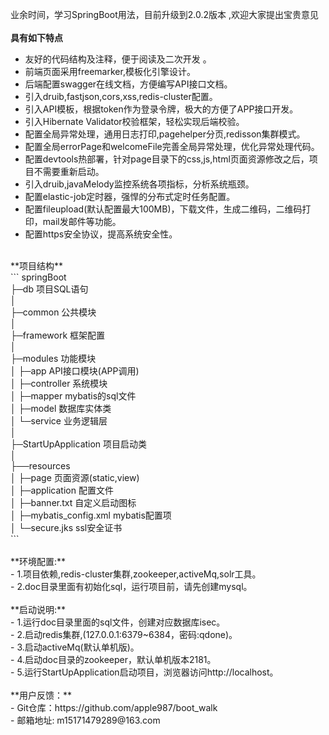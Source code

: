 ﻿业余时间，学习SpringBoot用法，目前升级到2.0.2版本 ,欢迎大家提出宝贵意见<br>
 <br> 
**具有如下特点**   
- 友好的代码结构及注释，便于阅读及二次开发 。<br>
- 前端页面采用freemarker,模板化引擎设计。<br>
- 后端配置swagger在线文档，方便编写API接口文档。 <br>
- 引入druib,fastjson,cors,xss,redis-cluster配置。<br>
- 引入API模板，根据token作为登录令牌，极大的方便了APP接口开发。<br>
- 引入Hibernate Validator校验框架，轻松实现后端校验。<br>
- 配置全局异常处理，通用日志打印,pagehelper分页,redisson集群模式。<br>
- 配置全局errorPage和welcomeFile完善全局异常处理，优化异常处理代码。<br>
- 配置devtools热部署，针对page目录下的css,js,html页面资源修改之后，项目不需要重新启动。<br>
- 引入druib,javaMelody监控系统各项指标，分析系统瓶颈。<br>
- 配置elastic-job定时器，强悍的分布式定时任务配置。<br>
- 配置fileupload(默认配置最大100MB)，下载文件，生成二维码，二维码打印，mail发邮件等功能。<br>
- 配置https安全协议，提高系统安全性。<br>
 <br> 
**项目结构** <br>
```
springBoot<br>
├─db  项目SQL语句<br>
│ <br>
├─common 公共模块<br>
│ <br>
├─framework 框架配置<br>
│ <br>
├─modules 功能模块<br>
│  ├─app API接口模块(APP调用)<br>
│  ├─controller 系统模块<br>
│  ├─mapper  mybatis的sql文件<br>
│  ├─model   数据库实体类<br>
│  └─service 业务逻辑层<br>
│ <br>
├─StartUpApplication 项目启动类<br>
│  <br>
├──resources <br>
│  ├─page 页面资源(static,view)<br>
│  ├─application 配置文件<br>
│  ├─banner.txt  自定义启动图标<br>
│  ├─mybatis_config.xml mybatis配置项<br>
│  └─secure.jks  ssl安全证书<br>
```
<br> 
<br> 
 **环境配置:**<br>
- 1.项目依赖,redis-cluster集群,zookeeper,activeMq,solr工具。<br>
- 2.doc目录里面有初始化sql，运行项目前，请先创建mysql。<br>
<br> 	 
 **启动说明:**<br>
- 1.运行doc目录里面的sql文件，创建对应数据库isec。<br>
- 2.启动redis集群,(127.0.0.1:6379~6384，密码:qdone)。<br>
- 3.启动activeMq(默认单机版)。<br>
- 4.启动doc目录的zookeeper，默认单机版本2181。<br>
- 5.运行StartUpApplication启动项目，浏览器访问http://localhost。<br>
 <br> 	
 **用户反馈：**<br>
- Git仓库：https://github.com/apple987/boot_walk <br>
-  邮箱地址: m15171479289@163.com <br>
		
		

        
